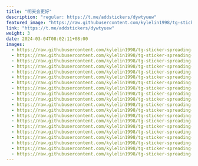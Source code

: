 ```yaml
---
title: "明天会更好"
description: "regular: https://t.me/addstickers/dywtyuew"
featured_image: "https://raw.githubusercontent.com/kylelin1998/tg-sticker-spreading-worldwide-images/main/img/75563402-608d-4c65-991f-4190a10ef405.jpg"
link: "https://t.me/addstickers/dywtyuew"
weight: 3
date: 2024-03-04T08:02:11+08:00
images:
  - https://raw.githubusercontent.com/kylelin1998/tg-sticker-spreading-worldwide-images/main/img/75563402-608d-4c65-991f-4190a10ef405.jpg
  - https://raw.githubusercontent.com/kylelin1998/tg-sticker-spreading-worldwide-images/main/img/5ceff9f5-7682-4393-9d23-437064f67800.jpg
  - https://raw.githubusercontent.com/kylelin1998/tg-sticker-spreading-worldwide-images/main/img/d0fcf925-e6e1-4428-a14f-afcf514eacb4.jpg
  - https://raw.githubusercontent.com/kylelin1998/tg-sticker-spreading-worldwide-images/main/img/35eb668f-ff82-41ad-b2a4-c581e4a1e0ac.jpg
  - https://raw.githubusercontent.com/kylelin1998/tg-sticker-spreading-worldwide-images/main/img/18627282-de45-4b26-aecf-d208825efe5f.jpg
  - https://raw.githubusercontent.com/kylelin1998/tg-sticker-spreading-worldwide-images/main/img/a2bfdb62-a0b0-45a3-8c92-5394c691f2f6.jpg
  - https://raw.githubusercontent.com/kylelin1998/tg-sticker-spreading-worldwide-images/main/img/d58f7e4d-946d-45a1-9934-fffcc4815217.jpg
  - https://raw.githubusercontent.com/kylelin1998/tg-sticker-spreading-worldwide-images/main/img/f5825c6d-45a7-4771-b889-351b59bc58fb.jpg
  - https://raw.githubusercontent.com/kylelin1998/tg-sticker-spreading-worldwide-images/main/img/d4a3d4ec-76f8-478a-b955-8cec11c0459b.jpg
  - https://raw.githubusercontent.com/kylelin1998/tg-sticker-spreading-worldwide-images/main/img/7aaa679a-22b8-46e4-96a3-96882dbe402a.jpg
  - https://raw.githubusercontent.com/kylelin1998/tg-sticker-spreading-worldwide-images/main/img/8a67c0b5-1cc2-4e69-baa8-902e06918f11.jpg
  - https://raw.githubusercontent.com/kylelin1998/tg-sticker-spreading-worldwide-images/main/img/e8a81db1-6531-425b-86fe-b66bef7b51c3.jpg
  - https://raw.githubusercontent.com/kylelin1998/tg-sticker-spreading-worldwide-images/main/img/bf743bf1-918f-45c3-a366-4b2033072f13.jpg
  - https://raw.githubusercontent.com/kylelin1998/tg-sticker-spreading-worldwide-images/main/img/527aa651-c15a-4070-816b-e3940001fa25.jpg
  - https://raw.githubusercontent.com/kylelin1998/tg-sticker-spreading-worldwide-images/main/img/d141b173-f70c-48fa-8ff5-6d8b351dcf2c.jpg
  - https://raw.githubusercontent.com/kylelin1998/tg-sticker-spreading-worldwide-images/main/img/5fa97cc6-ea9f-4619-b179-f7a03d073438.jpg
  - https://raw.githubusercontent.com/kylelin1998/tg-sticker-spreading-worldwide-images/main/img/bf0d597b-febe-41b5-a91c-9444bf016af7.jpg
  - https://raw.githubusercontent.com/kylelin1998/tg-sticker-spreading-worldwide-images/main/img/a936ad50-92a6-4c70-a0b9-675a81cbfa9e.jpg
  - https://raw.githubusercontent.com/kylelin1998/tg-sticker-spreading-worldwide-images/main/img/89a621a5-7f18-4769-8b6e-a68fb4986832.jpg
  - https://raw.githubusercontent.com/kylelin1998/tg-sticker-spreading-worldwide-images/main/img/8f74b2a3-786d-473a-a9c1-97e35324be47.jpg
---
```

